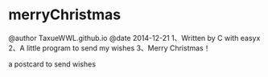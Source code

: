merryChristmas
==============
@author TaxueWWL.github.io
@date 2014-12-21
1、Written by C with easyx
2、A little program to send my wishes
3、Merry Christmas！


a postcard to send wishes

